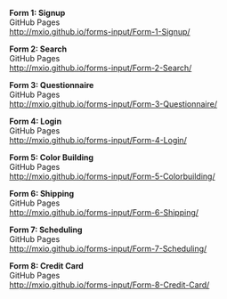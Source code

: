 **Form 1: Signup**  
GitHub Pages  
http://mxio.github.io/forms-input/Form-1-Signup/

**Form 2: Search**  
GitHub Pages  
http://mxio.github.io/forms-input/Form-2-Search/

**Form 3: Questionnaire**  
GitHub Pages  
http://mxio.github.io/forms-input/Form-3-Questionnaire/

**Form 4: Login**  
GitHub Pages  
http://mxio.github.io/forms-input/Form-4-Login/

**Form 5: Color Building**  
GitHub Pages  
http://mxio.github.io/forms-input/Form-5-Colorbuilding/

**Form 6: Shipping**  
GitHub Pages  
http://mxio.github.io/forms-input/Form-6-Shipping/

**Form 7: Scheduling**  
GitHub Pages  
http://mxio.github.io/forms-input/Form-7-Scheduling/

**Form 8: Credit Card**  
GitHub Pages  
http://mxio.github.io/forms-input/Form-8-Credit-Card/

